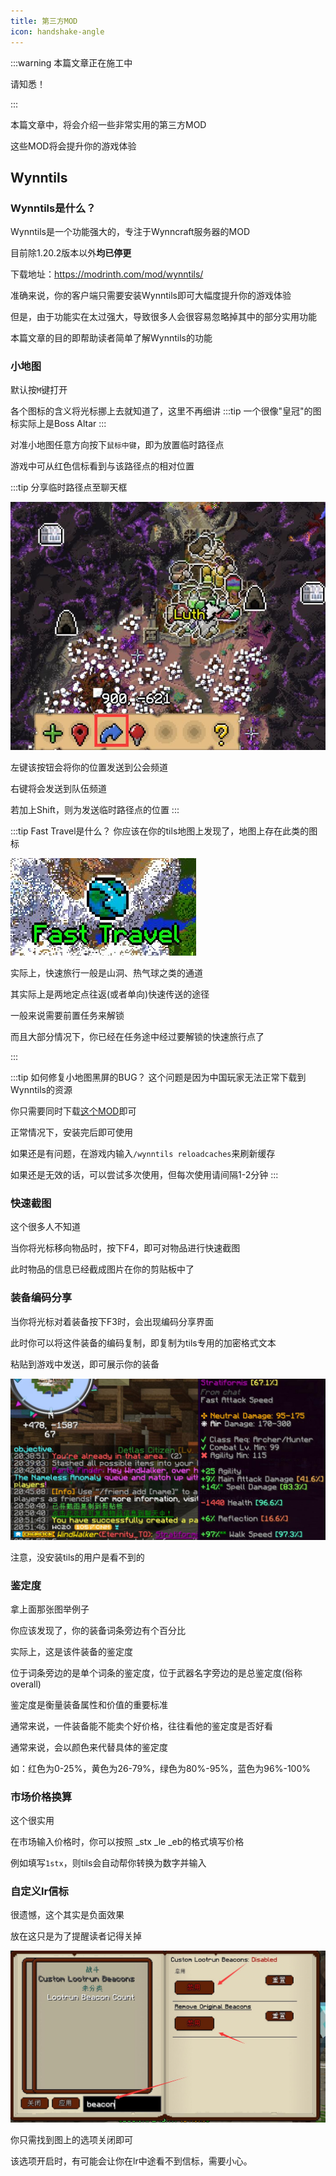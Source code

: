 ```yaml
---
title: 第三方MOD
icon: handshake-angle
---
```

:::warning
本篇文章正在施工中

请知悉！

:::


本篇文章中，将会介绍一些非常实用的第三方MOD

这些MOD将会提升你的游戏体验
## Wynntils

### Wynntils是什么？
Wynntils是一个功能强大的，专注于Wynncraft服务器的MOD

目前除1.20.2版本以外**均已停更**

下载地址：<https://modrinth.com/mod/wynntils/>

准确来说，你的客户端只需要安装Wynntils即可大幅度提升你的游戏体验

但是，由于功能实在太过强大，导致很多人会很容易忽略掉其中的部分实用功能

本篇文章的目的即帮助读者简单了解Wynntils的功能


### 小地图
默认按`M`键打开

各个图标的含义将光标挪上去就知道了，这里不再细讲
:::tip
一个很像"皇冠"的图标实际上是Boss Altar
:::

对准小地图任意方向按下`鼠标中键`，即为放置临时路径点

游戏中可从红色信标看到与该路径点的相对位置

:::tip 分享临时路径点至聊天框

![](/assets/img/tils1.jpg)

左键该按钮会将你的位置发送到公会频道

右键将会发送到队伍频道

若加上Shift，则为发送临时路径点的位置
:::

:::tip Fast Travel是什么？
你应该在你的tils地图上发现了，地图上存在此类的图标

![](/assets/img/tils2.jpg)

实际上，快速旅行一般是山洞、热气球之类的通道

其实际上是两地定点往返(或者单向)快速传送的途径

一般来说需要前置任务来解锁

而且大部分情况下，你已经在任务途中经过要解锁的快速旅行点了

:::

:::tip 如何修复小地图黑屏的BUG？
这个问题是因为中国玩家无法正常下载到Wynntils的资源

你只需要同时下载[这个MOD](https://modrinth.com/mod/wynntils-url-redirector)即可

正常情况下，安装完后即可使用

如果还是有问题，在游戏内输入`/wynntils reloadcaches`来刷新缓存

如果还是无效的话，可以尝试多次使用，但每次使用请间隔1-2分钟
:::

### 快速截图

这个很多人不知道

当你将光标移向物品时，按下F4，即可对物品进行快速截图

此时物品的信息已经截成图片在你的剪贴板中了

### 装备编码分享

当你将光标对着装备按下F3时，会出现编码分享界面

此时你可以将这件装备的编码复制，即复制为tils专用的加密格式文本

粘贴到游戏中发送，即可展示你的装备

![](/assets/img/tils4.jpg)

注意，没安装tils的用户是看不到的

### 鉴定度

拿上面那张图举例子

你应该发现了，你的装备词条旁边有个百分比

实际上，这是该件装备的鉴定度

位于词条旁边的是单个词条的鉴定度，位于武器名字旁边的是总鉴定度(俗称overall)

鉴定度是衡量装备属性和价值的重要标准

通常来说，一件装备能不能卖个好价格，往往看他的鉴定度是否好看

通常来说，会以颜色来代替具体的鉴定度

如：红色为0-25%，黄色为26-79%，绿色为80%-95%，蓝色为96%-100%



### 市场价格换算

这个很实用

在市场输入价格时，你可以按照 _stx _le _eb的格式填写价格

例如填写`1stx`，则tils会自动帮你转换为数字并输入

### 自定义lr信标

很遗憾，这个其实是负面效果

放在这只是为了提醒读者记得关掉

![](/assets/img/tils5.jpg)

你只需找到图上的选项关闭即可

该选项开启时，有可能会让你在lr中途看不到信标，需要小心。

















